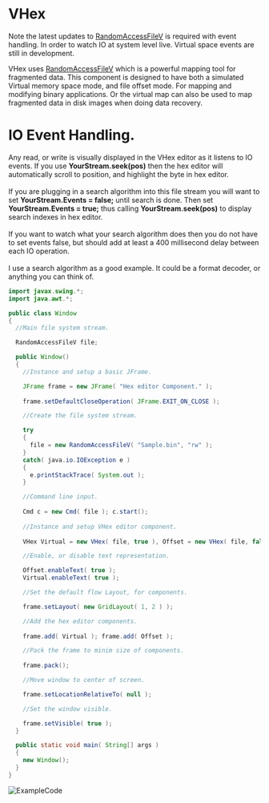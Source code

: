 # VHex

Note the latest updates to [RandomAccessFileV](https://github.com/Recoskie/RandomAccessFileV) is required with event handling. In order to watch IO at system level live. Virtual space events are still in development.<br />

VHex uses [RandomAccessFileV](https://github.com/Recoskie/RandomAccessFileV) which is a powerful mapping tool for fragmented data. This component is designed to have both a simulated Virtual memory space mode, and file offset mode. For mapping and modifying binary applications. Or the virtual map can also be used to map fragmented data in disk images when doing data recovery.

# IO Event Handling.

Any read, or write is visually displayed in the VHex editor as it listens to IO events. If you use **YourStream.seek(pos)** then the hex editor will automatically scroll to position, and highlight the byte in hex editor.
<br /><br />
If you are plugging in a search algorithm into this file stream you will want to set **YourStream.Events = false;** until search is done. Then set **YourStream.Events = true;** thus calling **YourStream.seek(pos)** to display search indexes in hex editor.
<br /><br />
If you want to watch what your search algorithm does then you do not have to set events false, but should add at least a 400 millisecond delay between each IO operation.
<br /><br />
I use a search algorithm as a good example. It could be a format decoder, or anything you can think of.

```java
import javax.swing.*;
import java.awt.*;

public class Window
{
  //Main file system stream.

  RandomAccessFileV file;

  public Window()
  { 
    //Instance and setup a basic JFrame.

    JFrame frame = new JFrame( "Hex editor Component." );
    
    frame.setDefaultCloseOperation( JFrame.EXIT_ON_CLOSE );

    //Create the file system stream.

    try
    {
      file = new RandomAccessFileV( "Sample.bin", "rw" );
    }
    catch( java.io.IOException e )
    {
      e.printStackTrace( System.out );
    }

    //Command line input.
    
    Cmd c = new Cmd( file ); c.start();
    
    //Instance and setup VHex editor component.
    
    VHex Virtual = new VHex( file, true ), Offset = new VHex( file, false );

    //Enable, or disable text representation.

    Offset.enableText( true );
    Virtual.enableText( true );

    //Set the default flow Layout, for components.

    frame.setLayout( new GridLayout( 1, 2 ) );

    //Add the hex editor components.
    
    frame.add( Virtual ); frame.add( Offset );

    //Pack the frame to minim size of components.
    
    frame.pack();

    //Move window to center of screen.

    frame.setLocationRelativeTo( null );

    //Set the window visible.

    frame.setVisible( true );
  }

  public static void main( String[] args )
  {
    new Window();
  }
}
```

![ExampleCode](Figs/ExampleCode.bmp)
